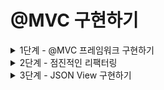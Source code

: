 # @MVC 구현하기

<details>
<summary>1단계 - @MVC 프레임워크 구현하기</summary>

구현 기능 목록

- [x] AnnotationHandlerMappingTest 통과 시키기
- [x] DispatcherServlet에서 HandlerMapping 인터페이스를 활용하여 모든 HandlerMapping 구현체 처리하기

리팩터링

- 테스트 코드 작성
  - [x] 어노테이션 기반으로 잘 동작하는지도 테스트하기
  - [x] 리다이렉트 요청을 잘 처리하고 있는지 확인하기
  - [x] 예외 상황에 대한 테스트 추가

</details>

<details>
<summary>2단계 - 점진적인 리팩터링</summary>

구현 기능 목록

- [x] ControllerScanner 클래스에서 @Controller가 붙은 클래스를 찾기
- [x] HandlerMappingRegistry 클래스에서 HandlerMapping을 처리
- [x] HandlerAdapterRegistry 클래스에서 HandlerAdapter를 처리

</details>

<details>
<summary>3단계 - JSON View 구현하기</summary>

구현 기능 목록

- [x] JspView 클래스 구현
- [ ] JsonView 클래스 구현
- [ ] Legacy MVC 제거

리팩터링

- [x] 기존에 주워진 url을 사용하도록 수정(회원가입)

</details>
